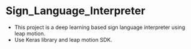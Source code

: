 <h1>Sign_Language_Interpreter</h1>

- This project is a deep learning based sign language interpreter using leap motion.
- Use Keras library and leap motion SDK.